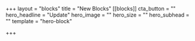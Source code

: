 +++
layout = "blocks"
title = "New Blocks"
[[blocks]]
cta_button = ""
hero_headline = "Update"
hero_image = ""
hero_size = ""
hero_subhead = ""
template = "hero-block"

+++
